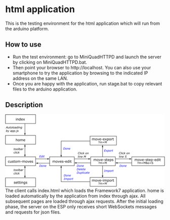 # html application

This is the testing environment for the html application which will run from the arduino platform.

## How to use
- Run the test environment: go to MiniQuadHTTPD and launch the server by clicking on MiniQuadHTTPD.bat.
- Then point your browser to http://localhost. You can also use your smartphone to try the application by browsing to the indicated IP address on the same LAN.
- Once you are happy with the application, run stage.bat to copy relevant files to the arduino application.

## Description
![HtmlTree](https://raw.githubusercontent.com/wibauxl/MiniQuad/master/docs/html-tree.png)
The client calls index.html which loads the Framework7 application.
home is loaded automatically by the application from index through ajax.
All subsequent pages are loaded through ajax requests.
After the initial loading phase, the server on the ESP only receives short WebSockets messages and requests for json files.

